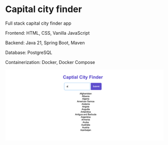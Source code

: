 # Capital city finder

Full stack capital city finder app

Frontend:
HTML, CSS, Vanilla JavaScript

Backend:
Java 21, Spring Boot, Maven

Database:
PostgreSQL

Containerization:
Docker, Docker Compose

![img.png](img.png)